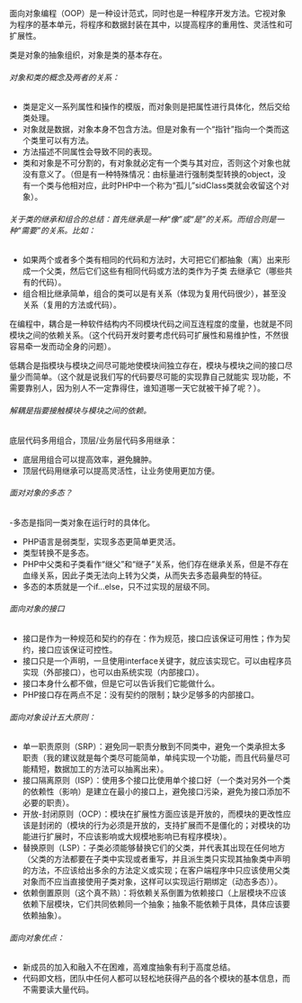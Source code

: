 面向对象编程（OOP）是一种设计范式，同时也是一种程序开发方法。它视对象为程序的基本单元，将程序和数据封装在其中，以提高程序的重用性、灵活性和可扩展性。

类是对象的抽象组织，对象是类的基本存在。

###### 对象和类的概念及两者的关系：
- 类是定义一系列属性和操作的模版，而对象则是把属性进行具体化，然后交给类处理。
- 对象就是数据，对象本身不包含方法。但是对象有一个“指针”指向一个类而这个类里可以有方法。
- 方法描述不同属性会导致不同的表现。
- 类和对象是不可分割的，有对象就必定有一个类与其对应，否则这个对象也就没有意义了。（但是有一种特殊情况：由标量进行强制类型转换的object，没有一个类与他相对应，此时PHP中一个称为“孤儿”sidClass类就会收留这个对象）。

###### 关于类的继承和组合的总结：首先继承是一种“像”或“是”的关系。而组合则是一种“需要”的关系。比如：
- 如果两个或者多个类有相同的代码和方法时，大可把它们都抽象（离）出来形成一个父类，然后它们这些有相同代码或方法的类作为子类 去继承它（哪些共有的代码）。
- 组合相比继承简单，组合的类可以是有关系（体现为复用代码很少），甚至没关系（复用的方法或代码）。

在编程中，耦合是一种软件结构内不同模块代码之间互连程度的度量，也就是不同模块之间的依赖关系。（这个代码开发时要考虑代码可扩展性和易维护性，不然很容易牵一发而动全身的问题）。

低耦合是指模块与模块之间尽可能地使模块间独立存在，模块与模块之间的接口尽量少而简单。（这个就是说我们写的代码要尽可能的实现靠自己就能实 现功能，不需要靠别人，因为别人不一定靠得住，谁知道哪一天它就被干掉了呢？）。

###### 解耦是指要接触模块与模块之间的依赖。

底层代码多用组合，顶层/业务层代码多用继承：
- 底层用组合可以提高效率，避免臃肿。
- 顶层代码用继承可以提高灵活性，让业务使用更加方便。

###### 面对对象的多态？
-多态是指同一类对象在运行时的具体化。
- PHP语言是弱类型，实现多态更简单更灵活。
- 类型转换不是多态。
- PHP中父类和子类看作“继父”和“继子”关系，他们存在继承关系，但是不存在血缘关系，因此子类无法向上转为父类，从而失去多态最典型的特征。
- 多态的本质就是一个if...else，只不过实现的层级不同。

###### 面向对象的接口
- 接口是作为一种规范和契约的存在：作为规范，接口应该保证可用性；作为契约，接口应该保证可控性。
- 接口只是一个声明，一旦使用interface关键字，就应该实现它。可以由程序员实现（外部接口），也可以由系统实现（内部接口）。
- 接口本身什么都不做，但是它可以告诉我们它能做什么。
- PHP接口存在两点不足：没有契约的限制；缺少足够多的内部接口。

###### 面向对象设计五大原则：
- 单一职责原则（SRP）：避免同一职责分散到不同类中，避免一个类承担太多职责（我的建议就是每个类尽可能简单，单纯实现一个功能，而且代码量尽可能精短，数据加工的方法可以抽离出来）。
- 接口隔离原则（ISP）：使用多个接口比使用单个接口好（一个类对另外一个类的依赖性（影响）是建立在最小的接口上，避免接口污染，避免为接口添加不必要的职责）。
- 开放-封闭原则（OCP）：模块在扩展性方面应该是开放的，而模块的更改性应该是封闭的（模块的行为必须是开放的，支持扩展而不是僵化的；对模块的功能进行扩展时，不应该影响或大规模地影响已有程序模块）。
- 替换原则（LSP）：子类必须能够替换它们的父类，并代表其出现在任何地方（父类的方法都要在子类中实现或者重写，并且派生类只实现其抽象类中声明的方法，不应该给出多余的方法定义或实现；在客户端程序中只应该使用父类对象而不应当直接使用子类对象，这样可以实现运行期绑定（动态多态））。
- 依赖倒置原则（这个真不熟）：将依赖关系倒置为依赖接口（上层模块不应该依赖下层模块，它们共同依赖同一个抽象；抽象不能依赖于具体，具体应该要依赖抽象）。

###### 面向对象优点：
- 新成员的加入和融入不在困难，高难度抽象有利于高度总结。
- 代码即文档，团队中任何人都可以轻松地获得产品的各个模块的基本信息，而不需要读大量代码。